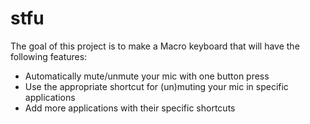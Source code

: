 # stfu
The goal of this project is to make a Macro keyboard that will have the following features:
- Automatically mute/unmute your mic with one button press
- Use the appropriate shortcut for (un)muting your mic in specific applications
- Add more applications with their specific shortcuts
